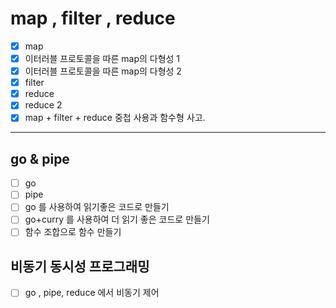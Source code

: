 # map , filter , reduce

- [x] map
- [x] 이터러블 프로토콜을 따른 map의 다형성 1
- [x] 이터러블 프로토콜을 따른 map의 다형성 2
- [x] filter
- [x] reduce
- [x] reduce 2
- [x] map + filter + reduce 중첩 사용과 함수형 사고.

---

## go & pipe

- [ ] go
- [ ] pipe
- [ ] go 를 사용하여 읽기좋은 코드로 만들기
- [ ] go+curry 를 사용하여 더 읽기 좋은 코드로 만들기
- [ ] 함수 조합으로 함수 만들기

## 비동기 동시성 프로그래밍

- [ ] go , pipe, reduce 에서 비동기 제어
